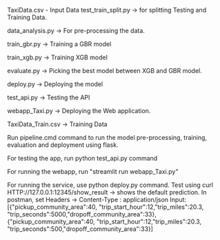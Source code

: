 TaxiData.csv - Input Data
test_train_split.py -> for splitting Testing and Training Data.

data_analysis.py -> For pre-processing the data.

train_gbr.py -> Training a GBR model

train_xgb.py -> Training XGB model

evaluate.py -> Picking the best model between XGB and GBR model.

deploy.py -> Deploying the model

test_api.py -> Testing the API

webapp_Taxi.py -> Deploying the Web application.

TaxiData_Train.csv -> Training Data

Run pipeline.cmd command to run the model pre-processing, training, evaluation and deployment using flask.

For testing the app, run python test_api.py command

For running the webapp, run "streamlit run webapp_Taxi.py"

For running the service, use python deploy.py command.
Test using curl HTTP://127.0.0.1:12345/show_result -> shows the default prediction.
In postman, set Headers -> Content-Type : application/json
Input:
[{"pickup_community_area":40, "trip_start_hour":12,"trip_miles":20.3, "trip_seconds":5000,"dropoff_community_area":33},{"pickup_community_area":40, "trip_start_hour":12,"trip_miles":20.3, "trip_seconds":500,"dropoff_community_area":33}]
